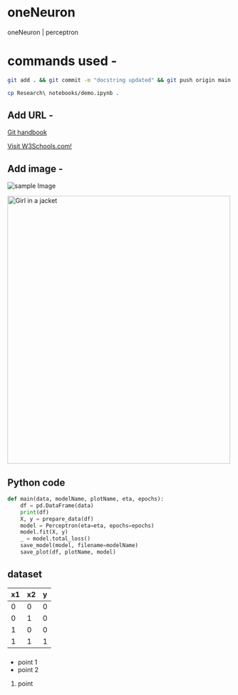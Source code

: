 # oneNeuron
oneNeuron | perceptron


# commands used -


```bash
git add . && git commit -m "docstring updated" && git push origin main
```

```bash
cp Research\ notebooks/demo.ipynb .
```

## Add URL -
[Git handbook](https://guides.github.com/introduction/git-handbook/)

<a href="https://www.w3schools.com">Visit W3Schools.com!</a>

## Add image -
![sample Image](plots/and.png)

<img src="plots/and.png" alt="Girl in a jacket" width="500" height="600">

## Python code

```python
def main(data, modelName, plotName, eta, epochs):
    df = pd.DataFrame(data)
    print(df)
    X, y = prepare_data(df)
    model = Perceptron(eta=eta, epochs=epochs)
    model.fit(X, y)
    _ = model.total_loss()
    save_model(model, filename=modelName)
    save_plot(df, plotName, model)
```

## dataset

x1 | x2 | y
-|-|-
0|0|0
0|1|0
1|0|0
1|1|1

###
* point 1
* point 2

1. point
